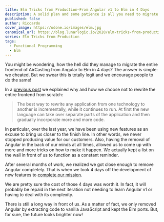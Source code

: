 ```yaml
---
title: Elm Tricks from Production–From Angular v1 to Elm in 4 Days
description: A solid plan and some patience is all you need to migrate an entire application to a different technology.
published: false
author: Riccardo
cover_image: https://odone.io/images/elm.jpg
canonical_url: https://blog.lunarlogic.io/2020/elm-tricks-from-production-angular-to-elm/
series: Elm Tricks from Production
tags:
  - Functional Programming
  - Elm
---
```


You might be wondering, how the hell did they manage to migrate the entire frontend of AirCasting from Angular to Elm in 4 days? The answer is simple: we cheated. But we swear this is totally legit and we encourage people to do the same!

In a [previous post](https://blog.lunarlogic.io/2019/elm-tricks-from-production-migration/) we explained why and how we choose not to rewrite the entire frontend from scratch:

> The best way to rewrite any application from one technology to another is incrementally, while it continues to run. At first the new language can take over separate parts of the application and then gradually incorporate more and more code.

In particular, over the last year, we have been using new features as an excuse to bring us closer to the finish line. In other words, we never stopped producing value for our customers. Also, having the removal of Angular in the back of our minds at all times, allowed us to come up with more and more tricks on how to make it happen. We actually kept a list on the wall in front of us to function as a constant reminder.

After several months of work, we realized we got close enough to remove Angular completely. That is when we took 4 days off the development of new features to [complete our mission](https://github.com/HabitatMap/AirCasting/pull/388).

We are pretty sure the cost of those 4 days was worth it. In fact, it will probably be repaid in the next iteration not needing to learn Angular v1 or having to deal with its complexity.

There is still a long way in front of us. As a matter of fact, we only removed Angular by extracting code to vanilla JavaScript and kept the Elm ports. But, for sure, the future looks brighter now!
